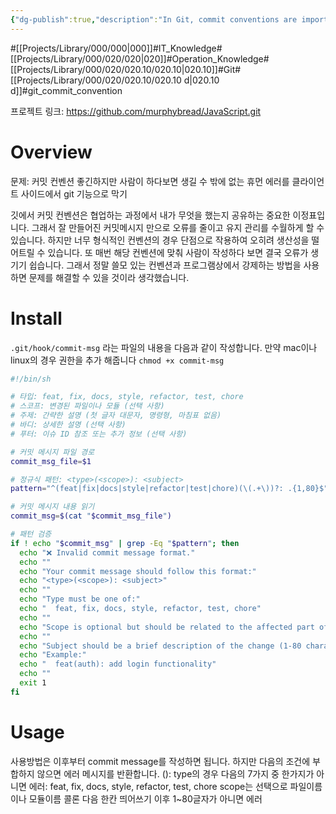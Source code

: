 ```yaml
---
{"dg-publish":true,"description":"In Git, commit conventions are important for productivity. But conventions that are too formal will actually lower your production line. I've implemented a way to enforce them on the client side that I personally continue to use.","permalink":"/projects/library/000/020/020-10/020-10-d/","dgPassFrontmatter":true,"noteIcon":"0","created":"2024-03-02T19:12:46.411+09:00","updated":"2024-06-20T01:38:57.221+09:00"}
---
```


#[[Projects/Library/000/000\|000]]#IT_Knowledge#[[Projects/Library/000/020/020\|020]]#Operation_Knowledge#[[Projects/Library/000/020/020.10/020.10\|020.10]]#Git#[[Projects/Library/000/020/020.10/020.10 d\|020.10 d]]#git_commit_convention




프로젝트 링크: https://github.com/murphybread/JavaScript.git


# Overview
문제: 커밋 컨벤션 좋긴하지만 사람이 하다보면 생길 수 밖에 없는 휴먼 에러를 클라이언트 사이드에서 git 기능으로 막기

깃에서 커밋 컨벤션은 협업하는 과정에서 내가 무엇을 했는지 공유하는 중요한 이정표입니다. 그래서 잘 만들어진 커밋메시지 만으로 오류를 줄이고 유지 관리를 수월하게 할 수 있습니다. 하지만 너무 형식적인 컨벤션의 경우 단점으로 작용하여 오히려 생산성을 떨어트릴 수 있습니다. 또 매번 해당 컨벤션에 맞춰 사람이 작성하다 보면 결국 오류가 생기기 쉽습니다. 그래서 정말 쓸모 있는 컨벤션과 프로그램상에서 강제하는 방법을 사용하면 문제를 해결할 수 있을 것이라 생각했습니다.


# Install 
`.git/hook/commit-msg` 라는 파일의 내용을 다음과 같이 작성합니다.
만약 mac이나 linux의 경우 권한을 추가 해줍니다 `chmod +x commit-msg`
```sh
#!/bin/sh

# 타입: feat, fix, docs, style, refactor, test, chore
# 스코프: 변경된 파일이나 모듈 (선택 사항)
# 주제: 간략한 설명 (첫 글자 대문자, 명령형, 마침표 없음)
# 바디: 상세한 설명 (선택 사항)
# 푸터: 이슈 ID 참조 또는 추가 정보 (선택 사항)

# 커밋 메시지 파일 경로
commit_msg_file=$1

# 정규식 패턴: <type>(<scope>): <subject>
pattern="^(feat|fix|docs|style|refactor|test|chore)(\(.+\))?: .{1,80}$"

# 커밋 메시지 내용 읽기
commit_msg=$(cat "$commit_msg_file")

# 패턴 검증
if ! echo "$commit_msg" | grep -Eq "$pattern"; then
  echo "❌ Invalid commit message format."
  echo ""
  echo "Your commit message should follow this format:"
  echo "<type>(<scope>): <subject>"
  echo ""
  echo "Type must be one of:"
  echo "  feat, fix, docs, style, refactor, test, chore"
  echo ""
  echo "Scope is optional but should be related to the affected part of the codebase."
  echo ""
  echo "Subject should be a brief description of the change (1-80 characters)."
  echo "Example:"
  echo "  feat(auth): add login functionality"
  echo ""
  exit 1
fi

```



# Usage
사용방법은 이후부터  commit message를 작성하면 됩니다.
하지만 다음의 조건에 부합하지 않으면 에러 메시지를 반환합니다.
<type>(<scope>): <subject>
type의 경우 다음의 7가지 중 한가지가 아니면 에러: feat, fix, docs, style, refactor, test, chore
scope는 선택으로 파일이름이나 모듈이름
콜론 다음 한칸 띄어쓰기
이후 1~80글자가 아니면 에러
